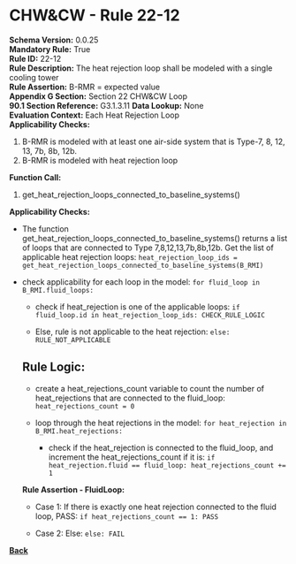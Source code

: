 
# CHW&CW - Rule 22-12  

**Schema Version:** 0.0.25    
**Mandatory Rule:** True  
**Rule ID:** 22-12  
**Rule Description:** The heat rejection loop shall be modeled with a single cooling tower  
**Rule Assertion:** B-RMR = expected value  
**Appendix G Section:** Section 22 CHW&CW Loop  
**90.1 Section Reference:** G3.1.3.11
**Data Lookup:** None  
**Evaluation Context:** Each Heat Rejection Loop  
**Applicability Checks:**  

1. B-RMR is modeled with at least one air-side system that is Type-7, 8, 12, 13, 7b, 8b, 12b.
2. B-RMR is modeled with heat rejection loop

**Function Call:**  

1. get_heat_rejection_loops_connected_to_baseline_systems()

**Applicability Checks:**  

- The function get_heat_rejection_loops_connected_to_baseline_systems() returns a list of loops that are connected to Type 7,8,12,13,7b,8b,12b.  Get the list of applicable heat rejection loops: `heat_rejection_loop_ids = get_heat_rejection_loops_connected_to_baseline_systems(B_RMI)`

- check applicability for each loop in the model: `for fluid_loop in B_RMI.fluid_loops:`

  - check if heat_rejection is one of the applicable loops: `if fluid_loop.id in heat_rejection_loop_ids: CHECK_RULE_LOGIC`

  - Else, rule is not applicable to the heat rejection: `else: RULE_NOT_APPLICABLE`

  ## Rule Logic:  

  - create a heat_rejections_count variable to count the number of heat_rejections that are connected to the fluid_loop: `heat_rejections_count = 0`

  - loop through the heat rejections in the model: `for heat_rejection in B_RMI.heat_rejections:`

    - check if the heat_rejection is connected to the fluid_loop, and increment the heat_rejections_count if it is: `if heat_rejection.fluid == fluid_loop: heat_rejections_count += 1`


  **Rule Assertion - FluidLoop:**

  - Case 1: If there is exactly one heat rejection connected to the fluid loop, PASS: `if heat_rejections_count == 1: PASS`

  - Case 2: Else: `else: FAIL`

**[Back](../_toc.md)**
